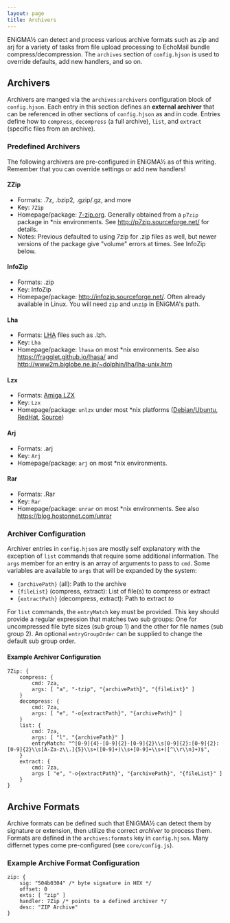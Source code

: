 ```yaml
---
layout: page
title: Archivers
---
```

ENiGMA½ can detect and process various archive formats such as zip and arj for a variety of tasks from file upload processing to EchoMail bundle compress/decompression. The `archives` section of `config.hjson` is used to override defaults, add new handlers, and so on.

## Archivers
Archivers are manged via the `archives:archivers` configuration block of `config.hjson`. Each entry in this section defines an **external archiver** that can be referenced in other sections of `config.hjson` as and in code. Entries define how to `compress`, `decompress` (a full archive), `list`, and `extract` (specific files from an archive).

### Predefined Archivers
The following archivers are pre-configured in ENiGMA½ as of this writing. Remember that you can override settings or add new handlers!

#### ZZip
* Formats: .7z, .bzip2, .gzip/.gz, and more
* Key: `7Zip`
* Homepage/package: [7-zip.org](http://www.7-zip.org/). Generally obtained from a `p7zip` package in *nix environments. See http://p7zip.sourceforge.net/ for details.
* Notes: Previous defaulted to using 7zip for .zip files as well, but newer versions of the package give "volume" errors at times. See InfoZip below.

#### InfoZip
* Formats: .zip
* Key: InfoZip
* Homepage/package: http://infozip.sourceforge.net/. Often already available in Linux. You will need `zip` and `unzip` in ENiGMA's path.

#### Lha
* Formats: <a href="https://en.wikipedia.org/wiki/LHA_(file_format)">LHA</a> files such as .lzh.
* Key: `Lha`
* Homepage/package: `lhasa` on most *nix environments. See also https://fragglet.github.io/lhasa/ and http://www2m.biglobe.ne.jp/~dolphin/lha/lha-unix.htm

#### Lzx
* Formats: <a href="https://en.wikipedia.org/wiki/LZX_(algorithm)#Amiga_LZX">Amiga LZX</a>
* Key: `Lzx`
* Homepage/package: `unlzx` under most *nix platforms ([Debian/Ubuntu](https://launchpad.net/~rzr/+archive/ubuntu/ppa/+build/2486127), [RedHat](https://fedora.pkgs.org/28/rpm-sphere/unlzx-1.1-4.1.x86_64.rpm.html), [Source](http://xavprods.free.fr/lzx/))

#### Arj
* Formats: .arj
* Key: `Arj`
* Homepage/package: `arj` on most *nix environments.

#### Rar
* Formats: .Rar
* Key: `Rar`
* Homepage/package: `unrar` on most *nix environments. See also https://blog.hostonnet.com/unrar

### Archiver Configuration
Archiver entries in `config.hjson` are mostly self explanatory with the exception of `list` commands that require some additional information. The `args` member for an entry is an array of arguments to pass to `cmd`. Some variables are available to `args` that will be expanded by the system:

* `{archivePath}` (all): Path to the archive
* `{fileList}` (compress, extract): List of file(s) to compress or extract
* `{extractPath}` (decompress, extract): Path to extract *to*

For `list` commands, the `entryMatch` key must be provided. This key should provide a regular expression that matches two sub groups: One for uncompressed file byte sizes (sub group 1) and the other for file names (sub group 2). An optional `entryGroupOrder` can be supplied to change the default sub group order.

#### Example Archiver Configuration
```
7Zip: {
	compress: {
		cmd: 7za,
		args: [ "a", "-tzip", "{archivePath}", "{fileList}" ]
	}
	decompress: {
		cmd: 7za,
		args: [ "e", "-o{extractPath}", "{archivePath}" ]
	}
	list: {
		cmd: 7za,
		args: [ "l", "{archivePath}" ]
		entryMatch: "^[0-9]{4}-[0-9]{2}-[0-9]{2}\\s[0-9]{2}:[0-9]{2}:[0-9]{2}\\s[A-Za-z\\.]{5}\\s+([0-9]+)\\s+[0-9]+\\s+([^\\r\\n]+)$",
	}
	extract: {
		cmd: 7za,
		args [ "e", "-o{extractPath}", "{archivePath}", "{fileList}" ]
	}
}
```

## Archive Formats
Archive formats can be defined such that ENiGMA½ can detect them by signature or extension, then utilize the correct *archiver* to process them. Formats are defined in the `archives:formats` key in `config.hjson`. Many differnet types come pre-configured (see `core/config.js`).

### Example Archive Format Configuration
```
zip: {
	sig: "504b0304" /* byte signature in HEX */
	offset: 0
	exts: [ "zip" ]
	handler: 7Zip /* points to a defined archiver */
	desc: "ZIP Archive"
}
```